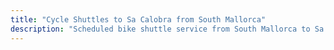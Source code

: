 ```yaml
---
title: "Cycle Shuttles to Sa Calobra from South Mallorca"
description: "Scheduled bike shuttle service from South Mallorca to Sa Calobra. Ride one way, shuttle back."
---
```


<!-- Content will be added later -->
